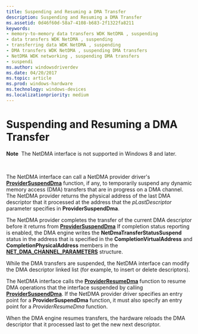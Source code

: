 ```yaml
---
title: Suspending and Resuming a DMA Transfer
description: Suspending and Resuming a DMA Transfer
ms.assetid: 0d46f60d-58a7-4108-b683-2f1322fa8211
keywords:
- memory-to-memory data transfers WDK NetDMA , suspending
- data transfers WDK NetDMA , suspending
- transferring data WDK NetDMA , suspending
- DMA transfers WDK NetDMA , suspending DMA transfers
- NetDMA WDK networking , suspending DMA transfers
- suspendi
ms.author: windowsdriverdev
ms.date: 04/20/2017
ms.topic: article
ms.prod: windows-hardware
ms.technology: windows-devices
ms.localizationpriority: medium
---
```


# Suspending and Resuming a DMA Transfer


**Note**  The NetDMA interface is not supported in Windows 8 and later.

 




The NetDMA interface can call a NetDMA provider driver's [**ProviderSuspendDma**](https://msdn.microsoft.com/library/windows/hardware/ff570405) function, if any, to temporarily suspend any dynamic memory access (DMA) transfers that are in progress on a DMA channel. The NetDMA provider returns the physical address of the last DMA descriptor that it processed at the address that the *pLastDescriptor* parameter specifies in **ProviderSuspendDma**.

The NetDMA provider completes the transfer of the current DMA descriptor before it returns from [**ProviderSuspendDma**](https://msdn.microsoft.com/library/windows/hardware/ff570405) If completion status reporting is enabled, the DMA engine writes the **NetDmaTransferStatusSuspend** status in the address that is specified in the **CompletionVirtualAddress** and **CompletionPhysicalAddress** members in the [**NET\_DMA\_CHANNEL\_PARAMETERS**](https://msdn.microsoft.com/library/windows/hardware/ff568732) structure.

While the DMA transfers are suspended, the NetDMA interface can modify the DMA descriptor linked list (for example, to insert or delete descriptors).

The NetDMA interface calls the [**ProviderResumeDma**](https://msdn.microsoft.com/library/windows/hardware/ff570401) function to resume DMA operations that the interface suspended by calling [**ProviderSuspendDma**](https://msdn.microsoft.com/library/windows/hardware/ff570405). If the NetDMA provider driver specifies an entry point for a **ProviderSuspendDma** function, it must also specify an entry point for a *ProviderResumeDma* function.

When the DMA engine resumes transfers, the hardware reloads the DMA descriptor that it processed last to get the new next descriptor.

 

 





